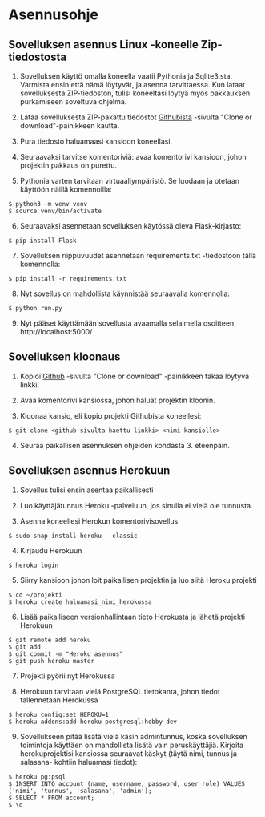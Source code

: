 # Asennusohje

## Sovelluksen asennus Linux -koneelle Zip-tiedostosta

1. Sovelluksen käyttö omalla koneella vaatii Pythonia ja Sqlite3:sta. Varmista ensin että nämä löytyvät, ja asenna tarvittaessa. Kun lataat sovelluksesta ZIP-tiedoston, tulisi koneeltasi löytyä myös pakkauksen purkamiseen soveltuva ohjelma. 

2. Lataa sovelluksesta ZIP-pakattu tiedostot [Githubista](https://github.com/apndx/Karaokepal) -sivulta "Clone or download"-painikkeen kautta.

3. Pura tiedosto haluamaasi kansioon koneellasi.

4. Seuraavaksi tarvitse komentoriviä: avaa komentorivi kansioon, johon projektin pakkaus on purettu.

5. Pythonia varten tarvitaan virtuaaliympäristö. Se luodaan ja otetaan käyttöön näillä komennoilla:

```
$ python3 -m venv venv
$ source venv/bin/activate
```

6. Seuraavaksi asennetaan sovelluksen käytössä oleva Flask-kirjasto:
```
$ pip install Flask
```

7. Sovelluksen riippuvuudet asennetaan requirements.txt -tiedostoon tällä komennolla:
```
$ pip install -r requirements.txt
```

8. Nyt sovellus on mahdollista käynnistää seuraavalla komennolla:
```
$ python run.py
```

9. Nyt pääset käyttämään sovellusta avaamalla selaimella osoitteen http://localhost:5000/


## Sovelluksen kloonaus

1. Kopioi [Github](https://github.com/apndx/Karaokepal) -sivulta "Clone or download" -painikkeen takaa löytyvä linkki.

2. Avaa komentorivi kansiossa, johon haluat projektin kloonin.

3. Kloonaa kansio, eli kopio projekti Githubista koneellesi:
```
$ git clone <github sivulta haettu linkki> <nimi kansiolle>
```
4. Seuraa paikallisen asennuksen ohjeiden kohdasta 3. eteenpäin.


## Sovelluksen asennus Herokuun

1. Sovellus tulisi ensin asentaa paikallisesti

2. Luo käyttäjätunnus Heroku -palveluun, jos sinulla ei vielä ole tunnusta.

3. Asenna koneellesi Herokun komentorivisovellus
```
$ sudo snap install heroku --classic
```

4. Kirjaudu Herokuun
```
$ heroku login
```

5. Siirry kansioon johon loit paikallisen projektin ja luo siitä Heroku projekti
```
$ cd ~/projekti
$ heroku create haluamasi_nimi_herokussa
```

6. Lisää paikalliseen versionhallintaan tieto Herokusta ja lähetä projekti Herokuun
```
$ git remote add heroku
$ git add .
$ git commit -m "Heroku asennus"
$ git push heroku master
```
7. Projekti pyörii nyt Herokussa

8. Herokuun tarvitaan vielä PostgreSQL tietokanta, johon tiedot tallennetaan Herokussa
```
$ heroku config:set HEROKU=1
$ heroku addons:add heroku-postgresql:hobby-dev
```

9. Sovellukseen pitää lisätä vielä käsin admintunnus, koska sovelluksen toimintoja käyttäen on mahdollista lisätä vain peruskäyttäjiä. Kirjoita herokuprojektisi kansiossa seuraavat käskyt (täytä nimi, tunnus ja salasana- kohtiin haluamasi tiedot):
```
$ heroku pg:psql
$ INSERT INTO account (name, username, password, user_role) VALUES ('nimi', 'tunnus', 'salasana', 'admin');
$ SELECT * FROM account;
$ \q

```
